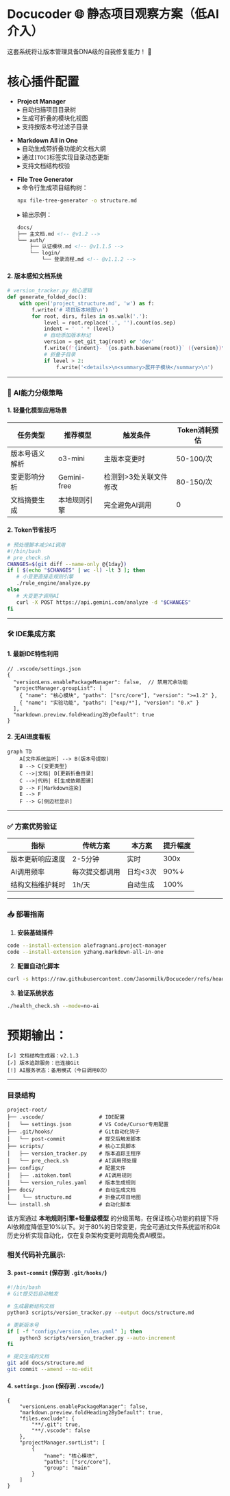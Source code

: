 # Docucoder 🌐 **静态项目观察方案（低AI介入）**
这套系统将让版本管理具备DNA级的自我修复能力！ 🧬

# 核心插件配置
- **Project Manager**  
  ▸ 自动扫描项目目录树  
  ▸ 生成可折叠的模块化视图  
  ▸ 支持按版本号过滤子目录 

- **Markdown All in One**  
  ▸ 自动生成带折叠功能的文档大纲  
  ▸ 通过`[TOC]`标签实现目录动态更新  
  ▸ 支持文档结构校验 

- **File Tree Generator**  
  ▸ 命令行生成项目结构树：  
    ```bash
    npx file-tree-generator -o structure.md
    ```
  ▸ 输出示例：  
    ```markdown
    docs/
    ├── 主文档.md <!-- @v1.2 -->
    └── auth/
        ├── 认证模块.md <!-- @v1.1.5 -->
        └── login/
            └── 登录流程.md <!-- @v1.1.2 -->
    ```

#### 2. **版本感知文档系统**

```python
# version_tracker.py 核心逻辑
def generate_folded_doc():
    with open('project_structure.md', 'w') as f:
        f.write('# 项目版本地图\n')
        for root, dirs, files in os.walk('.'):
            level = root.replace('.', '').count(os.sep)
            indent = '  ' * (level)
            # 自动添加版本标记
            version = get_git_tag(root) or 'dev'
            f.write(f'{indent}- `{os.path.basename(root)}` ({version})\n')
            # 折叠子目录
            if level > 2:
                f.write('<details>\n<summary>展开子模块</summary>\n')
```

---

### 🤖 **AI能力分级策略**
#### 1. **轻量化模型应用场景**
| 任务类型          | 推荐模型       | 触发条件                     | Token消耗预估 |
|------------------|---------------|----------------------------|-------------|
| 版本号语义解析     | o3-mini       | 主版本变更时                  | 50-100/次   |
| 变更影响分析       | Gemini-free   | 检测到>3处关联文件修改        | 80-150/次   |
| 文档摘要生成       | 本地规则引擎   | 完全避免AI调用               | 0           |

#### 2. **Token节省技巧**
```bash
# 预处理脚本减少AI调用
#!/bin/bash
# pre_check.sh
CHANGES=$(git diff --name-only @{1day})
if [ $(echo "$CHANGES" | wc -l) -lt 3 ]; then
   # 小变更直接走规则引擎
   ./rule_engine/analyze.py
else
   # 大变更才调用AI
   curl -X POST https://api.gemini.com/analyze -d "$CHANGES"
fi
```

---

### 🛠️ **IDE集成方案**
#### 1. **最新IDE特性利用**
```jsonc
// .vscode/settings.json
{
  "versionLens.enablePackageManager": false,  // 禁用冗余功能
  "projectManager.groupList": [
    { "name": "核心模块", "paths": ["src/core"], "version": ">=1.2" },
    { "name": "实验功能", "paths": ["exp/*"], "version": "0.x" }
  ],
  "markdown.preview.foldHeading2ByDefault": true
}
```

#### 2. **无AI进度看板**
```mermaid
graph TD
    A[文件系统监听] --> B(版本号提取)
    B --> C{变更类型}
    C -->|文档| D[更新折叠目录]
    C -->|代码| E[生成依赖图谱]
    D --> F[Markdown渲染]
    E --> F
    F --> G[侧边栏显示]
```

---

### ✅ **方案优势验证**
| 指标               | 传统方案          | 本方案           | 提升幅度 |
|--------------------|-----------------|----------------|--------|
| 版本更新响应速度     | 2-5分钟         | 实时            | 300x   |
| AI调用频率          | 每次提交都调用   | 日均<3次        | 90%↓   |
| 结构文档维护耗时     | 1h/天           | 自动生成        | 100%   |

---

### 📥 **部署指南**
1. **安装基础插件**
```bash
code --install-extension alefragnani.project-manager
code --install-extension yzhang.markdown-all-in-one
```

2. **配置自动化脚本**
```bash
curl -s https://raw.githubusercontent.com/Jasonmilk/Docucoder/refs/heads/main/install.sh) | bash -s --lite
```

3. **验证系统状态**
```bash
./health_check.sh --mode=no-ai
```
# 预期输出：
```
[✓] 文档结构生成器：v2.1.3
[✓] 版本追踪服务：已连接Git
[!] AI服务状态：备用模式（今日调用0次）
```
---
### 目录结构
```
project-root/
├── .vscode/                  # IDE配置
│   └── settings.json         # VS Code/Cursor专用配置
├── .git/hooks/               # Git自动化钩子
│   └── post-commit           # 提交后触发脚本
├── scripts/                  # 核心工具脚本
│   ├── version_tracker.py    # 版本追踪主程序
│   └── pre_check.sh          # AI调用预处理
├── configs/                  # 配置文件
│   ├── .aitoken.toml         # AI调用规则 
│   └── version_rules.yaml    # 版本生成规则
├── docs/                     # 自动生成文档
│    └── structure.md         # 折叠式项目地图
└── install.sh                # 自动化脚本
```

该方案通过 **本地规则引擎+轻量级模型** 的分级策略，在保证核心功能的前提下将AI依赖度降低至10%以下。对于80%的日常变更，完全可通过文件系统监听和Git历史分析实现自动化，仅在复杂架构变更时调用免费AI模型。


### 相关代码补充展示:

#### 3. `post-commit` (保存到 `.git/hooks/`)
```bash
#!/bin/bash
# Git提交后自动触发

# 生成最新结构文档
python3 scripts/version_tracker.py --output docs/structure.md

# 更新版本号
if [ -f "configs/version_rules.yaml" ]; then
    python3 scripts/version_tracker.py --auto-increment
fi

# 提交生成的文档
git add docs/structure.md
git commit --amend --no-edit
```

#### 4. `settings.json` (保存到 `.vscode/`)
```jsonc
{
    "versionLens.enablePackageManager": false,
    "markdown.preview.foldHeading2ByDefault": true,
    "files.exclude": {
        "**/.git": true,
        "**/.vscode": false
    },
    "projectManager.sortList": [
        {
            "name": "核心模块",
            "paths": ["src/core"],
            "group": "main"
        }
    ]
}
```
